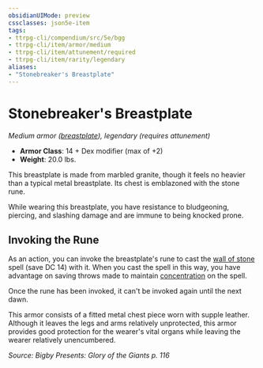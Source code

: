 ```yaml
---
obsidianUIMode: preview
cssclasses: json5e-item
tags:
- ttrpg-cli/compendium/src/5e/bgg
- ttrpg-cli/item/armor/medium
- ttrpg-cli/item/attunement/required
- ttrpg-cli/item/rarity/legendary
aliases: 
- "Stonebreaker's Breastplate"
---
```

# Stonebreaker's Breastplate
*Medium armor ([breastplate](2-Mechanics/CLI/items/breastplate-xphb.md)), legendary (requires attunement)*  


- **Armor Class**: 14 + Dex modifier (max of +2)
- **Weight**: 20.0 lbs.

This breastplate is made from marbled granite, though it feels no heavier than a typical metal breastplate. Its chest is emblazoned with the stone rune.

While wearing this breastplate, you have resistance to bludgeoning, piercing, and slashing damage and are immune to being knocked prone.

## Invoking the Rune

As an action, you can invoke the breastplate's rune to cast the [wall of stone](2-Mechanics/CLI/spells/wall-of-stone-xphb.md) spell (save DC 14) with it. When you cast the spell in this way, you have advantage on saving throws made to maintain [concentration](2-Mechanics/CLI/rules/conditions.md#Concentration) on the spell.

Once the rune has been invoked, it can't be invoked again until the next dawn.

This armor consists of a fitted metal chest piece worn with supple leather. Although it leaves the legs and arms relatively unprotected, this armor provides good protection for the wearer's vital organs while leaving the wearer relatively unencumbered.

*Source: Bigby Presents: Glory of the Giants p. 116*